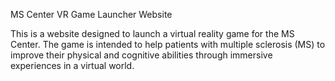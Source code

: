 MS Center VR Game Launcher Website

This is a website designed to launch a virtual reality game for the MS Center. The game is intended to help patients with multiple sclerosis (MS) to improve their physical and cognitive abilities through immersive experiences in a virtual world.
